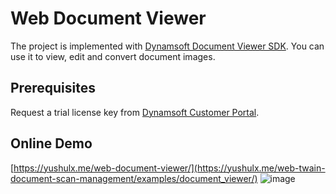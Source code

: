 # Web Document Viewer
The project is implemented with [Dynamsoft Document Viewer SDK](https://www.dynamsoft.com/document-viewer/docs/introduction/index.html). You can use it to view, edit and convert document images.

## Prerequisites
Request a trial license key from [Dynamsoft Customer Portal](https://www.dynamsoft.com/customer/license/trialLicense?product=ddv).

## Online Demo
[https://yushulx.me/web-document-viewer/](https://yushulx.me/web-twain-document-scan-management/examples/document_viewer/)
![image](https://github.com/yushulx/web-document-viewer/assets/2202306/fd136bde-958e-447b-9e35-87f9e10a2e40)


